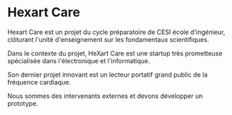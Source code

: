 # Hexart Care

Hexart Care est un projet du cycle préparatoire de CESI école d'ingénieur, clôturant l'unité d'enseignement sur les fondamentaux scientifiques.

Dans le contexte du projet, HeXart Care est une startup très prometteuse spécialisée dans l'électronique et l'informatique.

Son dernier projet innovant est un lecteur portatif grand public de la fréquence cardiaque.

Nous sommes des intervenants externes et devons développer un prototype.